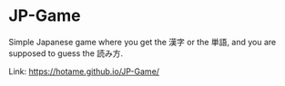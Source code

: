 # JP-Game
 Simple Japanese game where you get the 漢字 or the 単語, and you are supposed to guess the 読み方.
 
 Link: https://hotame.github.io/JP-Game/

